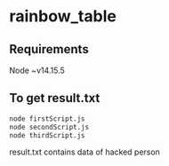 # rainbow_table

## Requirements

Node ~v14.15.5

## To get result.txt

```bash
node firstScript.js
node secondScript.js
node thirdScript.js
```

result.txt contains data of hacked person